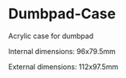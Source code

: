 # Dumbpad-Case
Acrylic case for dumbpad


Internal dimensions: 
96x79.5mm

External dimensions: 
112x97.5mm

